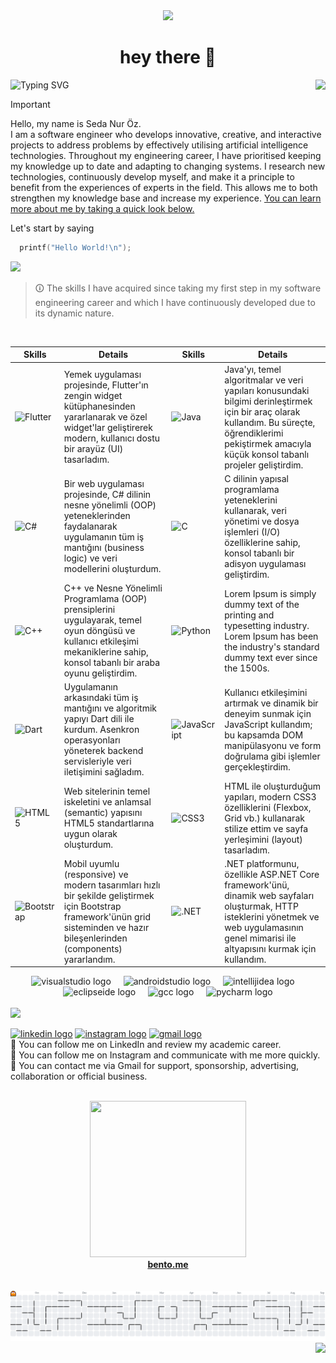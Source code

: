<div align="center">
  <img height="150" src="https://sedanuroz.com/img/meyaba.gif"/>
</div>
<h1 align="center">hey there 🐾</h1>

<img src="https://readme-typing-svg.demolab.com?font=Poppins&weight=900&size=50&duration=1&pause=1&color=9370DB&repeat=false&width=435&height=70&lines=About+Me" alt="Typing SVG"/><img align="right" height="75" src="https://sedanuroz.com/img/emoji.png"/>

> [!IMPORTANT]
> Hello, my name is Seda Nur Öz.<br>
> I am a software engineer who develops innovative, creative, and interactive projects to address problems by effectively utilising artificial intelligence technologies. 
> Throughout my engineering career, I have prioritised keeping my knowledge up to date and adapting to changing systems. I research new technologies, continuously develop myself, and make it a principle to benefit from the experiences of experts in the field.
> This allows me to both strengthen my knowledge base and increase my experience. <u>You can learn more about me by taking a quick look below.</u>

Let's start by saying
``` C
  printf("Hello World!\n");
```

<img src="https://sedanuroz.com/img/bannerme2.png"/>

> 🛈 The skills I have acquired since taking my first step in my software engineering career and which I have continuously developed due to its dynamic nature.
<br>

| Skills | Details | Skills | Details |
| --- | --- | --- | --- |
| <img src="https://profilinator.rishav.dev/skills-assets/flutterio-icon.svg" alt="Flutter" height="25"/> | Yemek uygulaması projesinde, Flutter'ın zengin widget kütüphanesinden yararlanarak ve özel widget'lar geliştirerek modern, kullanıcı dostu bir arayüz (UI) tasarladım. | <img src="https://profilinator.rishav.dev/skills-assets/java-original-wordmark.svg" alt="Java" height="25"/> | Java'yı, temel algoritmalar ve veri yapıları konusundaki bilgimi derinleştirmek için bir araç olarak kullandım. Bu süreçte, öğrendiklerimi pekiştirmek amacıyla küçük konsol tabanlı projeler geliştirdim.
| <img src="https://profilinator.rishav.dev/skills-assets/csharp-original.svg" alt="C#" height="25"/> | Bir web uygulaması projesinde, C# dilinin nesne yönelimli (OOP) yeteneklerinden faydalanarak uygulamanın tüm iş mantığını (business logic) ve veri modellerini oluşturdum. | <img src="https://profilinator.rishav.dev/skills-assets/c-original.svg" alt="C" height="25"/> | C dilinin yapısal programlama yeteneklerini kullanarak, veri yönetimi ve dosya işlemleri (I/O) özelliklerine sahip, konsol tabanlı bir adisyon uygulaması geliştirdim.
| <img src="https://profilinator.rishav.dev/skills-assets/cplusplus-original.svg" alt="C++" height="25"/> | C++ ve Nesne Yönelimli Programlama (OOP) prensiplerini uygulayarak, temel oyun döngüsü ve kullanıcı etkileşimi mekaniklerine sahip, konsol tabanlı bir araba oyunu geliştirdim. | <img src="https://profilinator.rishav.dev/skills-assets/python-original.svg" alt="Python" height="25"/> | Lorem Ipsum is simply dummy text of the printing and typesetting industry. Lorem Ipsum has been the industry's standard dummy text ever since the 1500s.
| <img src="https://profilinator.rishav.dev/skills-assets/dartlang-icon.svg" alt="Dart" height="25"/> | Uygulamanın arkasındaki tüm iş mantığını ve algoritmik yapıyı Dart dili ile kurdum. Asenkron operasyonları yöneterek backend servisleriyle veri iletişimini sağladım. | <img src="https://profilinator.rishav.dev/skills-assets/javascript-original.svg" alt="JavaScript" height="25"/> | Kullanıcı etkileşimini artırmak ve dinamik bir deneyim sunmak için JavaScript kullandım; bu kapsamda DOM manipülasyonu ve form doğrulama gibi işlemler gerçekleştirdim.
| <img src="https://profilinator.rishav.dev/skills-assets/html5-original-wordmark.svg" alt="HTML5" height="25"/> | Web sitelerinin temel iskeletini ve anlamsal (semantic) yapısını HTML5 standartlarına uygun olarak oluşturdum. | <img src="https://profilinator.rishav.dev/skills-assets/css3-original-wordmark.svg" alt="CSS3" height="25"/> | HTML ile oluşturduğum yapıları, modern CSS3 özelliklerini (Flexbox, Grid vb.) kullanarak stilize ettim ve sayfa yerleşimini (layout) tasarladım.
| <img src="https://profilinator.rishav.dev/skills-assets/bootstrap-plain.svg" alt="Bootstrap" height="25"/> | Mobil uyumlu (responsive) ve modern tasarımları hızlı bir şekilde geliştirmek için Bootstrap framework'ünün grid sisteminden ve hazır bileşenlerinden (components) yararlandım. | <img src="https://profilinator.rishav.dev/skills-assets/dot-net-original-wordmark.svg" alt=".NET" height="25"/> | .NET platformunu, özellikle ASP.NET Core framework'ünü, dinamik web sayfaları oluşturmak, HTTP isteklerini yönetmek ve web uygulamasının genel mimarisi ile altyapısını kurmak için kullandım.

<div align="center">
  <img src="https://cdn.jsdelivr.net/gh/devicons/devicon/icons/visualstudio/visualstudio-plain.svg" height="40" alt="visualstudio logo"  />
  <img width="12" />
  <img src="https://cdn.jsdelivr.net/gh/devicons/devicon/icons/androidstudio/androidstudio-original.svg" height="40" alt="androidstudio logo"  />
  <img width="12" />
  <img src="https://skillicons.dev/icons?i=idea" height="40" alt="intellijidea logo"  />
  <img width="12" />
  <img src="https://skillicons.dev/icons?i=eclipse" height="40" alt="eclipseide logo"  />
  <img width="12" />
  <img src="https://cdn.jsdelivr.net/gh/devicons/devicon/icons/gcc/gcc-original.svg" height="40" alt="gcc logo"  />
  <img width="12" />
  <img src="https://cdn.jsdelivr.net/gh/devicons/devicon/icons/pycharm/pycharm-original.svg" height="40" alt="pycharm logo"  />
</div>
<br>
<img src="https://sedanuroz.com/img/bannerme3.png"/>

<a href="https://www.linkedin.com/in/sedanuroz" target="_blank"><img src="https://img.shields.io/static/v1?message=LinkedIn&logo=linkedin&label=&color=0077B5&logoColor=white&labelColor=&style=for-the-badge" height="35" alt="linkedin logo"  /></a>
<a href="https://www.instagram.com/sedanur_oz_/" target="_blank"><img src="https://img.shields.io/static/v1?message=Instagram&logo=instagram&label=&color=E4405F&logoColor=white&labelColor=&style=for-the-badge" height="35" alt="instagram logo"  /></a> 
<a href="bilgi@sedanuroz.com" target="_blank"><img src="https://img.shields.io/static/v1?message=Gmail&logo=gmail&label=&color=D14836&logoColor=white&labelColor=&style=for-the-badge" height="35" alt="gmail logo"  /></a>
<br>
📌 You can follow me on LinkedIn and review my academic career.
<br>
📌 You can follow me on Instagram and communicate with me more quickly. 
<br>
📌 You can contact me via Gmail for support, sponsorship, advertising, collaboration or official business.

<div align="left">
</div>
<br>
<div align="center">
<a href="https://bento.me/sedanur" target="_blank"><img src="https://sedanuroz.com/img/bento.jpg" height="250" width="250"/></a>
  <br>
<a href="https://bento.me/sedanur" target="_blank"><strong>bento.me</strong></a>
</div>

<br>
<br>
<picture>
  <source media="(prefers-color-scheme: dark)" srcset="https://raw.githubusercontent.com/sedanuroz/sedanuroz/output/pacman-contribution-graph-dark.svg">
  <source media="(prefers-color-scheme: light)" srcset="https://raw.githubusercontent.com/sedanuroz/sedanuroz/output/pacman-contribution-graph.svg">
  <img alt="pacman contribution graph" src="https://raw.githubusercontent.com/sedanuroz/sedanuroz/output/pacman-contribution-graph.svg">
</picture>

<img align="right" src="https://visitor-badge.laobi.icu/badge?page_id=sedanuroz.sedanuroz&"  />

